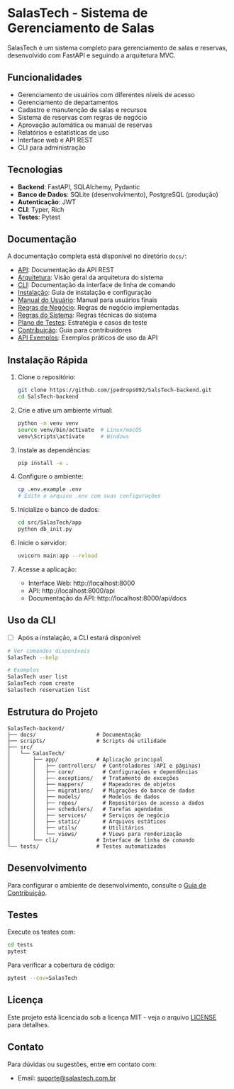 # SalasTech - Sistema de Gerenciamento de Salas

SalasTech é um sistema completo para gerenciamento de salas e reservas, desenvolvido com FastAPI e seguindo a arquitetura MVC.

## Funcionalidades

- Gerenciamento de usuários com diferentes níveis de acesso
- Gerenciamento de departamentos
- Cadastro e manutenção de salas e recursos
- Sistema de reservas com regras de negócio
- Aprovação automática ou manual de reservas
- Relatórios e estatísticas de uso
- Interface web e API REST
- CLI para administração

## Tecnologias

- **Backend**: FastAPI, SQLAlchemy, Pydantic
- **Banco de Dados**: SQLite (desenvolvimento), PostgreSQL (produção)
- **Autenticação**: JWT
- **CLI**: Typer, Rich
- **Testes**: Pytest

## Documentação

A documentação completa está disponível no diretório `docs/`:

- [API](docs/API.md): Documentação da API REST
- [Arquitetura](docs/Arquitetura.md): Visão geral da arquitetura do sistema
- [CLI](docs/CLI.md): Documentação da interface de linha de comando
- [Instalação](docs/Instalacao.md): Guia de instalação e configuração
- [Manual do Usuário](docs/ManualUsuario.md): Manual para usuários finais
- [Regras de Negócio](docs/RegraNegocio.md): Regras de negócio implementadas
- [Regras do Sistema](docs/RegrasDeSistema.md): Regras técnicas do sistema
- [Plano de Testes](docs/plano_de_testes.md): Estratégia e casos de teste
- [Contribuição](docs/Contribuicao.md): Guia para contribuidores
- [API Exemplos](docs/API_Exemplos.md): Exemplos práticos de uso da API

## Instalação Rápida

1. Clone o repositório:

   ```bash
   git clone https://github.com/jpedrops092/SalsTech-backend.git
   cd SalsTech-backend
   ```
2. Crie e ative um ambiente virtual:

   ```bash
   python -m venv venv
   source venv/bin/activate  # Linux/macOS
   venv\Scripts\activate     # Windows
   ```
3. Instale as dependências:

   ```bash
   pip install -e .
   ```
4. Configure o ambiente:

   ```bash
   cp .env.example .env
   # Edite o arquivo .env com suas configurações
   ```
5. Inicialize o banco de dados:

   ```bash
   cd src/SalasTech/app
   python db_init.py
   ```
6. Inicie o servidor:

   ```bash
   uvicorn main:app --reload
   ```
7. Acesse a aplicação:

   - Interface Web: http://localhost:8000
   - API: http://localhost:8000/api
   - Documentação da API: http://localhost:8000/api/docs

## Uso da CLI

* [ ] Após a instalação, a CLI estará disponível:

```bash
# Ver comandos disponíveis
SalasTech --help

# Exemplos
SalasTech user list
SalasTech room create
SalasTech reservation list
```

## Estrutura do Projeto

```
SalasTech-backend/
├── docs/                   # Documentação
├── scripts/                # Scripts de utilidade
├── src/
│   └── SalasTech/
│       ├── app/            # Aplicação principal
│       │   ├── controllers/  # Controladores (API e páginas)
│       │   ├── core/         # Configurações e dependências
│       │   ├── exceptions/   # Tratamento de exceções
│       │   ├── mappers/      # Mapeadores de objetos
│       │   ├── migrations/   # Migrações do banco de dados
│       │   ├── models/       # Modelos de dados
│       │   ├── repos/        # Repositórios de acesso a dados
│       │   ├── schedulers/   # Tarefas agendadas
│       │   ├── services/     # Serviços de negócio
│       │   ├── static/       # Arquivos estáticos
│       │   ├── utils/        # Utilitários
│       │   └── views/        # Views para renderização
│       └── cli/            # Interface de linha de comando
└── tests/                  # Testes automatizados
```

## Desenvolvimento

Para configurar o ambiente de desenvolvimento, consulte o [Guia de Contribuição](docs/Contribuicao.md).

## Testes

Execute os testes com:

```bash
cd tests
pytest
```

Para verificar a cobertura de código:

```bash
pytest --cov=SalasTech
```

## Licença

Este projeto está licenciado sob a licença MIT - veja o arquivo [LICENSE](LICENSE) para detalhes.

## Contato

Para dúvidas ou sugestões, entre em contato com:

- Email: suporte@salastech.com.br
